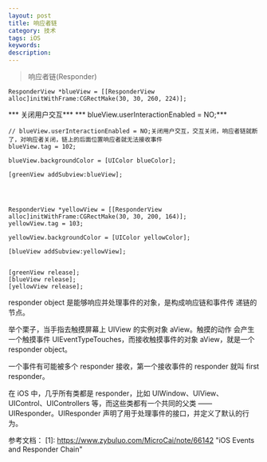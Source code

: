 ```yaml
---
layout: post
title: 响应者链
category: 技术
tags: iOS
keywords:
description:
---
```


>响应者链(Responder)

    ResponderView *blueView = [[ResponderView alloc]initWithFrame:CGRectMake(30, 30, 260, 224)];
    
*** 关闭用户交互***
*** blueView.userInteractionEnabled = NO;***
    

  
    // blueView.userInteractionEnabled = NO;关闭用户交互，交互关闭，响应者链就断了，对响应者关闭，链上的后面位置响应者就无法接收事件
    blueView.tag = 102;
    
    blueView.backgroundColor = [UIColor blueColor];
    
    [greenView addSubview:blueView];
    
    
    
    
    ResponderView *yellowView = [[ResponderView alloc]initWithFrame:CGRectMake(30, 30, 200, 164)];
    yellowView.tag = 103;
    
    yellowView.backgroundColor = [UIColor yellowColor];
    
    [blueView addSubview:yellowView];
    
    
    [greenView release];
    [blueView release];
    [yellowView release];
    
responder object 是能够响应并处理事件的对象，是构成响应链和事件传
递链的节点。

举个栗子，当手指去触摸屏幕上 UIView 的实例对象 aView。触摸的动作
会产生一个触摸事件 UIEventTypeTouches，而接收触摸事件的对象 aView，就是一个 responder object。

一个事件有可能被多个 responder 接收，第一个接收事件的 responder 就叫 first responder。

在 iOS 中，几乎所有类都是 responder，比如 UIWindow、UIView、UIControl、UIControllers 等，而这些类都有一个共同的父类 —— UIResponder。UIResponder 声明了用于处理事件的接口，并定义了默认的行为。

参考文档：
[1]: <https://www.zybuluo.com/MicroCai/note/66142>  "iOS Events and Responder Chain"
